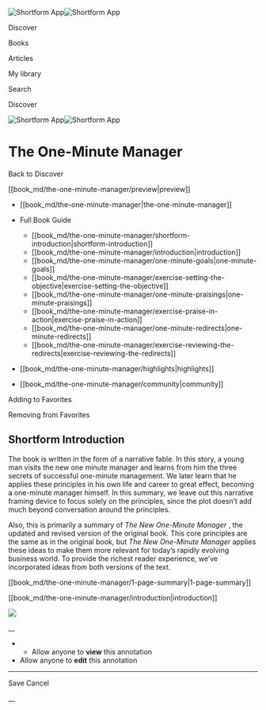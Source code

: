![Shortform App](/img/logo.36a2399e.svg)![Shortform App](/img/logo-dark.70c1b072.svg)

Discover

Books

Articles

My library

Search

Discover

![Shortform App](/img/logo.36a2399e.svg)![Shortform App](/img/logo-dark.70c1b072.svg)

# The One-Minute Manager

Back to Discover

[[book_md/the-one-minute-manager/preview|preview]]

  * [[book_md/the-one-minute-manager|the-one-minute-manager]]
  * Full Book Guide

    * [[book_md/the-one-minute-manager/shortform-introduction|shortform-introduction]]
    * [[book_md/the-one-minute-manager/introduction|introduction]]
    * [[book_md/the-one-minute-manager/one-minute-goals|one-minute-goals]]
    * [[book_md/the-one-minute-manager/exercise-setting-the-objective|exercise-setting-the-objective]]
    * [[book_md/the-one-minute-manager/one-minute-praisings|one-minute-praisings]]
    * [[book_md/the-one-minute-manager/exercise-praise-in-action|exercise-praise-in-action]]
    * [[book_md/the-one-minute-manager/one-minute-redirects|one-minute-redirects]]
    * [[book_md/the-one-minute-manager/exercise-reviewing-the-redirects|exercise-reviewing-the-redirects]]
  * [[book_md/the-one-minute-manager/highlights|highlights]]
  * [[book_md/the-one-minute-manager/community|community]]



Adding to Favorites 

Removing from Favorites 

## Shortform Introduction

The book is written in the form of a narrative fable. In this story, a young man visits the new one minute manager and learns from him the three secrets of successful one-minute management. We later learn that he applies these principles in his own life and career to great effect, becoming a one-minute manager himself. In this summary, we leave out this narrative framing device to focus solely on the principles, since the plot doesn’t add much beyond conversation around the principles.

Also, this is primarily a summary of _The New One-Minute Manager_ , the updated and revised version of the original book. This core principles are the same as in the original book, but _The New One-Minute Manager_ applies these ideas to make them more relevant for today’s rapidly evolving business world. To provide the richest reader experience, we’ve incorporated ideas from both versions of the text.

[[book_md/the-one-minute-manager/1-page-summary|1-page-summary]]

[[book_md/the-one-minute-manager/introduction|introduction]]

![](https://bat.bing.com/action/0?ti=56018282&Ver=2&mid=820ef879-4e83-4b64-ae93-29c21dbd9249&sid=1711133063fa11eebdec89a8b8ae3bbc&vid=171147a063fa11eea7440fcfeb230d96&vids=0&msclkid=N&pi=0&lg=en-US&sw=800&sh=600&sc=24&nwd=1&tl=Shortform%20%7C%20Book&p=https%3A%2F%2Fwww.shortform.com%2Fapp%2Fbook%2Fthe-one-minute-manager%2Fshortform-introduction&r=&lt=369&evt=pageLoad&sv=1&rn=5417)

__

  *   * Allow anyone to **view** this annotation
  * Allow anyone to **edit** this annotation



* * *

Save Cancel

__



